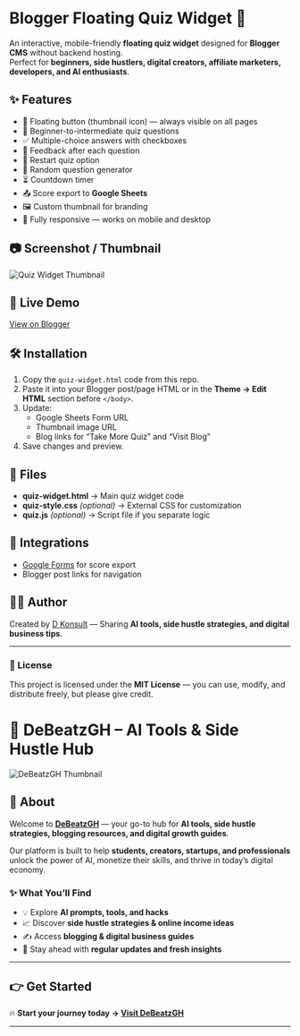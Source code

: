 # Blogger Floating Quiz Widget 🎯

An interactive, mobile-friendly **floating quiz widget** designed for **Blogger CMS** without backend hosting.  
Perfect for **beginners, side hustlers, digital creators, affiliate marketers, developers, and AI enthusiasts**.

## ✨ Features

- 📌 Floating button (thumbnail icon) — always visible on all pages
- 🧠 Beginner-to-intermediate quiz questions
- ✅ Multiple-choice answers with checkboxes
- 📝 Feedback after each question
- 🔄 Restart quiz option
- 🎲 Random question generator
- ⏳ Countdown timer
- 📤 Score export to **Google Sheets**
- 🖼 Custom thumbnail for branding
- 📱 Fully responsive — works on mobile and desktop

## 📷 Screenshot / Thumbnail
![Quiz Widget Thumbnail](https://debeatzgh.wordpress.com/wp-content/uploads/2025/08/createavibranteye-catchingyoutubeblogthumbnailfeaturingafloatingquizpop-upicononadigitalblogpage5084708667809205788.jpg)

## 🚀 Live Demo
[View on Blogger](https://beatzde4.blogspot.com/p/htmlgenbtn-position-fixed-bottom-20px.html)

## 🛠 Installation

1. Copy the `quiz-widget.html` code from this repo.
2. Paste it into your Blogger post/page HTML or in the **Theme → Edit HTML** section before `</body>`.
3. Update:
   - Google Sheets Form URL
   - Thumbnail image URL
   - Blog links for “Take More Quiz” and “Visit Blog”
4. Save changes and preview.

## 📂 Files
- **quiz-widget.html** → Main quiz widget code
- **quiz-style.css** *(optional)* → External CSS for customization
- **quiz.js** *(optional)* → Script file if you separate logic

## 🔗 Integrations
- [Google Forms](https://forms.gle/ybGhzH1rfcy1TY4E7) for score export
- Blogger post links for navigation

## 🧑‍💻 Author
Created by [D Konsult](https://beatzde4.blogspot.com) — Sharing **AI tools, side hustle strategies, and digital business tips**.

---

### 📜 License
This project is licensed under the **MIT License** — you can use, modify, and distribute freely, but please give credit.

# 🚀 DeBeatzGH – AI Tools & Side Hustle Hub  

![DeBeatzGH Thumbnail](https://debeatzgh.wordpress.com/wp-content/uploads/2025/08/designamodernminimalisticdesignfeaturinganai-themedicon28likeabraincircuitorrobot29overlaidwithdebeatzghoraitoolshustles6089986211026037047.jpg)  

## 🌟 About  
Welcome to **[DeBeatzGH](https://debeatzgh.wordpress.com/)** — your go-to hub for **AI tools, side hustle strategies, blogging resources, and digital growth guides**.  

Our platform is built to help **students, creators, startups, and professionals** unlock the power of AI, monetize their skills, and thrive in today’s digital economy.  

### ✨ What You’ll Find  
- 💡 Explore **AI prompts, tools, and hacks**  
- 📈 Discover **side hustle strategies & online income ideas**  
- ✍️ Access **blogging & digital business guides**  
- 🚀 Stay ahead with **regular updates and fresh insights**  

---

## 👉 Get Started  
🔥 **Start your journey today → [Visit DeBeatzGH](https://debeatzgh.wordpress.com/)**  

---


